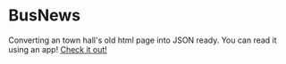 # BusNews
Converting an town hall's old html page into JSON ready. You can read it using an app! [Check it out!](https://github.com/Hauffe/BusNews_App/)
